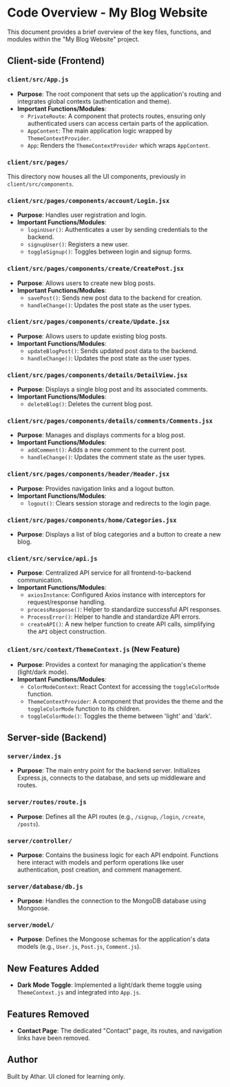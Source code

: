# Code Overview - My Blog Website

This document provides a brief overview of the key files, functions, and modules within the "My Blog Website" project.

## Client-side (Frontend)

### `client/src/App.js`
-   **Purpose**: The root component that sets up the application's routing and integrates global contexts (authentication and theme).
-   **Important Functions/Modules**:
    -   `PrivateRoute`: A component that protects routes, ensuring only authenticated users can access certain parts of the application.
    -   `AppContent`: The main application logic wrapped by `ThemeContextProvider`.
    -   `App`: Renders the `ThemeContextProvider` which wraps `AppContent`.

### `client/src/pages/`
This directory now houses all the UI components, previously in `client/src/components`.

### `client/src/pages/components/account/Login.jsx`
-   **Purpose**: Handles user registration and login.
-   **Important Functions/Modules**:
    -   `loginUser()`: Authenticates a user by sending credentials to the backend.
    -   `signupUser()`: Registers a new user.
    -   `toggleSignup()`: Toggles between login and signup forms.

### `client/src/pages/components/create/CreatePost.jsx`
-   **Purpose**: Allows users to create new blog posts.
-   **Important Functions/Modules**:
    -   `savePost()`: Sends new post data to the backend for creation.
    -   `handleChange()`: Updates the post state as the user types.

### `client/src/pages/components/create/Update.jsx`
-   **Purpose**: Allows users to update existing blog posts.
-   **Important Functions/Modules**:
    -   `updateBlogPost()`: Sends updated post data to the backend.
    -   `handleChange()`: Updates the post state as the user types.

### `client/src/pages/components/details/DetailView.jsx`
-   **Purpose**: Displays a single blog post and its associated comments.
-   **Important Functions/Modules**:
    -   `deleteBlog()`: Deletes the current blog post.

### `client/src/pages/components/details/comments/Comments.jsx`
-   **Purpose**: Manages and displays comments for a blog post.
-   **Important Functions/Modules**:
    -   `addComment()`: Adds a new comment to the current post.
    -   `handleChange()`: Updates the comment state as the user types.

### `client/src/pages/components/header/Header.jsx`
-   **Purpose**: Provides navigation links and a logout button.
-   **Important Functions/Modules**:
    -   `logout()`: Clears session storage and redirects to the login page.

### `client/src/pages/components/home/Categories.jsx`
-   **Purpose**: Displays a list of blog categories and a button to create a new blog.

### `client/src/service/api.js`
-   **Purpose**: Centralized API service for all frontend-to-backend communication.
-   **Important Functions/Modules**:
    -   `axiosInstance`: Configured Axios instance with interceptors for request/response handling.
    -   `processResponse()`: Helper to standardize successful API responses.
    -   `ProcessError()`: Helper to handle and standardize API errors.
    -   `createAPI()`: A new helper function to create API calls, simplifying the `API` object construction.

### `client/src/context/ThemeContext.js` (New Feature)
-   **Purpose**: Provides a context for managing the application's theme (light/dark mode).
-   **Important Functions/Modules**:
    -   `ColorModeContext`: React Context for accessing the `toggleColorMode` function.
    -   `ThemeContextProvider`: A component that provides the theme and the `toggleColorMode` function to its children.
    -   `toggleColorMode()`: Toggles the theme between 'light' and 'dark'.

## Server-side (Backend)

### `server/index.js`
-   **Purpose**: The main entry point for the backend server. Initializes Express.js, connects to the database, and sets up middleware and routes.

### `server/routes/route.js`
-   **Purpose**: Defines all the API routes (e.g., `/signup`, `/login`, `/create`, `/posts`).

### `server/controller/`
-   **Purpose**: Contains the business logic for each API endpoint. Functions here interact with models and perform operations like user authentication, post creation, and comment management.

### `server/database/db.js`
-   **Purpose**: Handles the connection to the MongoDB database using Mongoose.

### `server/model/`
-   **Purpose**: Defines the Mongoose schemas for the application's data models (e.g., `User.js`, `Post.js`, `Comment.js`).

## New Features Added

-   **Dark Mode Toggle**: Implemented a light/dark theme toggle using `ThemeContext.js` and integrated into `App.js`.

## Features Removed

-   **Contact Page**: The dedicated "Contact" page, its routes, and navigation links have been removed.

## Author

Built by Athar. UI cloned for learning only.
